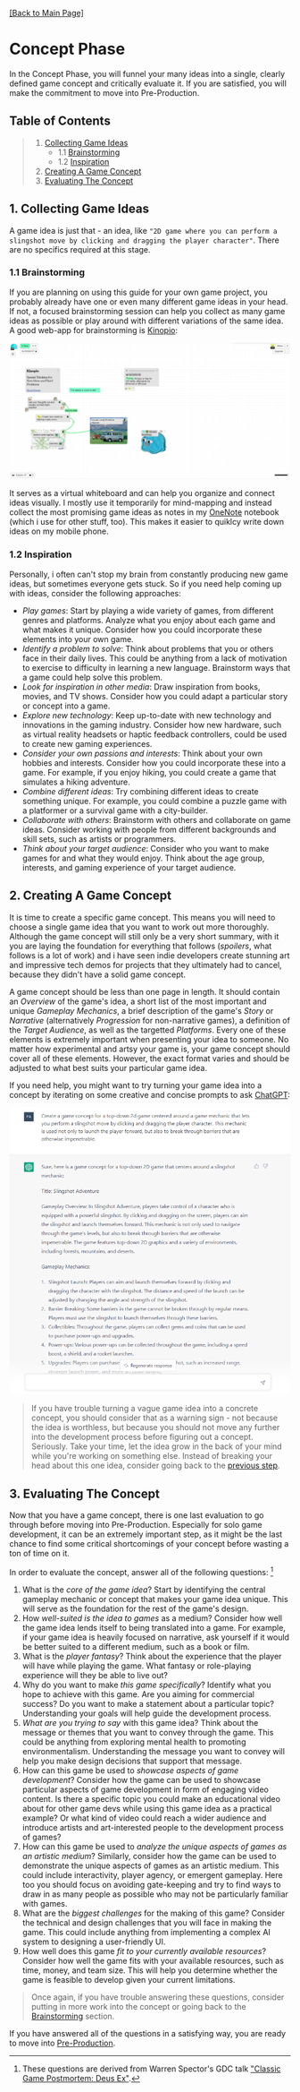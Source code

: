 [[Back to Main Page]](README.md/#production-guide-for-solo-game-development)

# Concept Phase

In the Concept Phase, you will funnel your many ideas into a single, clearly defined game concept and critically evaluate it. If you are satisfied, you will make the commitment to move into Pre-Production.

<a name="toc"></a>
## Table of Contents

> 1. [Collecting Game Ideas](#collecting-ideas)
>    - 1.1 [Brainstorming](#brainstorming)
>    - 1.2 [Inspiration](#inspiration)
> 2. [Creating A Game Concept](#creating-concept)
> 3. [Evaluating The Concept](#evaluating-concept)

<a name="collecting-ideas"></a>
## 1. Collecting Game Ideas

A game idea is just that - an idea, like `"2D game where you can perform a slingshot move by clicking and dragging the player character"`. There are no specifics required at this stage.

<a name="brainstorming"></a>
### 1.1 Brainstorming

If you are planning on using this guide for your own game project, you probably already have one or even many different game ideas in your head. If not, a focused brainstorming session can help you collect as many game ideas as possible or play around with different variations of the same idea. A good web-app for brainstorming is [Kinopio](https://kinopio.club/):

![Image](Images/sc_Kinopio.png)

It serves as a virtual whiteboard and can help you organize and connect ideas visually. I mostly use it temporarily for mind-mapping and instead collect the most promising game ideas as notes in my [OneNote]() notebook (which i use for other stuff, too). This makes it easier to quiklcy write down ideas on my mobile phone.

<a name="inspiration"></a>
### 1.2 Inspiration

Personally, i often can't stop my brain from constantly producing new game ideas, but sometimes everyone gets stuck. So if you need help coming up with ideas, consider the following approaches:
- *Play games*: Start by playing a wide variety of games, from different genres and platforms. Analyze what you enjoy about each game and what makes it unique. Consider how you could incorporate these elements into your own game.
- *Identify a problem to solve*: Think about problems that you or others face in their daily lives. This could be anything from a lack of motivation to exercise to difficulty in learning a new language. Brainstorm ways that a game could help solve this problem.
- *Look for inspiration in other media*: Draw inspiration from books, movies, and TV shows. Consider how you could adapt a particular story or concept into a game.
- *Explore new technology*: Keep up-to-date with new technology and innovations in the gaming industry. Consider how new hardware, such as virtual reality headsets or haptic feedback controllers, could be used to create new gaming experiences.
- *Consider your own passions and interests*: Think about your own hobbies and interests. Consider how you could incorporate these into a game. For example, if you enjoy hiking, you could create a game that simulates a hiking adventure.
- *Combine different ideas*: Try combining different ideas to create something unique. For example, you could combine a puzzle game with a platformer or a survival game with a city-builder.
- *Collaborate with others*: Brainstorm with others and collaborate on game ideas. Consider working with people from different backgrounds and skill sets, such as artists or programmers.
- *Think about your target audience*: Consider who you want to make games for and what they would enjoy. Think about the age group, interests, and gaming experience of your target audience.

<a name="creating-concept"></a>
## 2. Creating A Game Concept

It is time to create a specific game concept. This means you will need to choose a single game idea that you want to work out more thoroughly. Although the game concept will still only be a very short summary, with it you are laying the foundation for everything that follows (_spoilers_, what follows is a lot of work) and i have seen indie developers create stunning art and impressive tech demos for projects that they ultimately had to cancel, because they didn't have a solid game concept.

A game concept should be less than one page in length. It should contain an *Overview* of the game's idea, a short list of the most important and unique *Gameplay Mechanics*, a brief description of the game's *Story* or *Narrative* (alternatively *Progression* for non-narrative games), a definition of the *Target Audience*, as well as the targetted *Platforms*. Every one of these elements is extremely important when presenting your idea to someone. No matter how experimental and artsy your game is, your game concept should cover all of these elements. However, the exact format varies and should be adjusted to what best suits your particular game idea.

If you need help, you might want to try turning your game idea into a concept by iterating on some creative and concise prompts to ask [ChatGPT](https://chat.openai.com/chat):

![Image](Images/sc_ChatGPT_1.png)

> If you have trouble turning a vague game idea into a concrete concept, you should consider that as a warning sign - not because the idea is worthless, but because you should not move any further into the development process before figuring out a concept. Seriously. Take your time, let the idea grow in the back of your mind while you're working on something else. Instead of breaking your head about this one idea, consider going back to the [previous step](#collecting-game-ideas).

<a name="evaluating-concept"></a>
## 3. Evaluating The Concept

Now that you have a game concept, there is one last evaluation to go through before moving into Pre-Production. Especially for solo game development, it can be an extremely important step, as it might be the last chance to find some critical shortcomings of your concept before wasting a ton of time on it.

In order to evaluate the concept, answer all of the following questions: [^1]

[^1]: These questions are derived from Warren Spector's GDC talk ["Classic Game Postmortem: Deus Ex"](https://youtu.be/tffX3VljTtI).

1. What is the *core of the game idea*? Start by identifying the central gameplay mechanic or concept that makes your game idea unique. This will serve as the foundation for the rest of the game's design.
2. How *well-suited is the idea to games* as a medium? Consider how well the game idea lends itself to being translated into a game. For example, if your game idea is heavily focused on narrative, ask yourself if it would be better suited to a different medium, such as a book or film.
3. What is the *player fantasy*? Think about the experience that the player will have while playing the game. What fantasy or role-playing experience will they be able to live out?
4. Why do you want to make *this game specifically*? Identify what you hope to achieve with this game. Are you aiming for commercial success? Do you want to make a statement about a particular topic? Understanding your goals will help guide the development process.
5. *What are you trying to say* with this game idea? Think about the message or themes that you want to convey through the game. This could be anything from exploring mental health to promoting environmentalism. Understanding the message you want to convey will help you make design decisions that support that message.
6. How can this game be used to *showcase aspects of game development*? Consider how the game can be used to showcase particular aspects of game development in form of engaging video content. Is there a specific topic you could make an educational video about for other game devs while using this game idea as a practical example? Or what kind of video could reach a wider audience and introduce artists and art-interested people to the development process of games?
7. How can this game be used to *analyze the unique aspects of games as an artistic medium*? Similarly, consider how the game can be used to demonstrate the unique aspects of games as an artistic medium. This could include interactivity, player agency, or emergent gameplay. Here too you should focus on avoiding gate-keeping and try to find ways to draw in as many people as possible who may not be particularly familiar with games.
8. What are the *biggest challenges* for the making of this game? Consider the technical and design challenges that you will face in making the game. This could include anything from implementing a complex AI system to designing a user-friendly UI.
9. How well does this game *fit to your currently available resources*? Consider how well the game fits with your available resources, such as time, money, and team size. This will help you determine whether the game is feasible to develop given your current limitations.

> Once again, if you have trouble answering these questions, consider putting in more work into the concept or going back to the [Brainstorming](#brainstorming) section.

If you have answered all of the questions in a satisfying way, you are ready to move into [Pre-Production](2_PreProduction.md/#pre-production).